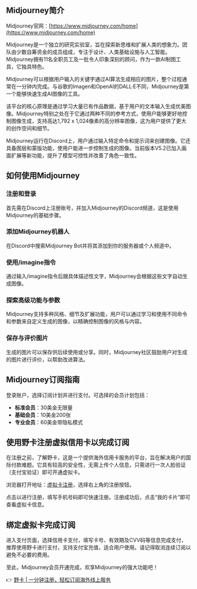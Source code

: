 ## Midjourney简介

Midjourney官网：[https://www.midjourney.com/home](https://www.midjourney.com/home)

Midjourney是一个独立的研究实验室，旨在探索新思维和扩展人类的想象力。团队由少数自筹资金的成员组成，专注于设计、人类基础设施与人工智能。Midjourney拥有11名全职员工及一批令人印象深刻的顾问，作为一款AI制图工具，它独具特色。

Midjourney可以根据用户输入的关键字通过AI算法生成相应的图片，整个过程通常在一分钟内完成。与谷歌的Imagen和OpenAI的DALL·E不同，Midjourney是第一个能够快速生成AI图像的工具。

该平台的核心原理是通过学习大量已有作品数据，基于用户的文本输入生成优美图像。Midjourney特别之处在于它通过两种不同的参考方式，使用户能够更好地控制图像生成，支持高达1,792 x 1,024像素的高分辨率图像，这为用户提供了更大的创作空间和细节。

Midjourney运行在Discord上，用户通过输入特定命令和提示词来创建图像。它还具备图层和蒙版功能，使用户能进一步控制生成的图像。当前版本V5.2已加入画面扩展等新功能，提升了模型可控性并改善了角色一致性。

## 如何使用Midjourney

### 注册和登录

首先需在Discord上注册账号，并加入Midjourney的Discord频道，这是使用Midjourney的基础步骤。

### 添加Midjourney机器人

在Discord中搜索Midjourney Bot并将其添加到你的服务器或个人频道中。

### 使用/imagine指令

通过输入/imagine指令后跟具体描述性文字，Midjourney会根据这些文字自动生成图像。

### 探索高级功能与参数

Midjourney支持多种风格、细节及扩展功能，用户可以通过学习和使用不同命令和参数来自定义生成的图像，以精确控制图像的风格与内容。

### 保存与评价图片

生成的图片可以保存供后续使用或分享。同时，Midjourney社区鼓励用户对生成的图片进行评价，以帮助改进算法。

## Midjourney订阅指南

登录账户，选择订阅计划并进行支付。可选择的会员计划包括：
- **标准会员**：30美金无限量
- **基础会员**：10美金200张
- **专业会员**：60美金带隐私模式

## 使用野卡注册虚拟信用卡以完成订阅

在注册之前，了解野卡，这是一个提供海外信用卡服务的平台，旨在解决用户的国际付款难题。它具有较高的安全性，无需上传个人信息，只需进行一次人脸验证（支付宝验证）即可开通虚拟卡。

浏览器打开地址：[虚拟卡注册](https://bit.ly/bewildcard)，选择右上角的注册按钮。

点击以进行注册，填写手机号码即可快速注册。注册成功后，点击“我的卡片”即可查看虚拟卡信息。

## 绑定虚拟卡完成订阅

进入支付页面，选择信用卡支付，填写卡号、有效期及CVV码等信息完成支付，推荐使用野卡进行支付，支持支付宝充值，适合用户使用。请记得取消连续订阅以避免不必要的费用。

至此，Midjourney会员开通完成，欢享Midjourney的强大功能吧！

👉 [野卡 | 一分钟注册，轻松订阅海外线上服务](https://bit.ly/bewildcard)